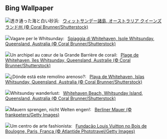 ## Bing Wallpaper
![](https://www.bing.com/th?id=OHR.WhitsundaySwirl_JA-JP7715335529_UHD.jpg&w=1000)透き通った海と白い砂浜:&nbsp;&ensp;[ウィットサンデー諸島, オーストラリア クイーンズランド州 (© Coral Brunner/Shutterstock)](https://www.bing.com/th?id=OHR.WhitsundaySwirl_JA-JP7715335529_UHD.jpg)
<br><br/>
![](https://www.bing.com/th?id=OHR.WhitsundaySwirl_IT-IT2012760745_UHD.jpg&w=1000)Vagare per le Whitsunday:&nbsp;&ensp;[Spiaggia di Whitehaven, Isole Whitsunday, Queensland, Australia (© Coral Brunner/Shutterstock)](https://www.bing.com/th?id=OHR.WhitsundaySwirl_IT-IT2012760745_UHD.jpg)
<br><br/>
![](https://www.bing.com/th?id=OHR.WhitsundaySwirl_FR-FR8218206764_UHD.jpg&w=1000)Un archipel au cœur de la Grande Barrière de corail:&nbsp;&ensp;[Plage de Whitehaven, îles Whitsunday, Queensland, Australie (© Coral Brunner/Shutterstock)](https://www.bing.com/th?id=OHR.WhitsundaySwirl_FR-FR8218206764_UHD.jpg)
<br><br/>
![](https://www.bing.com/th?id=OHR.WhitsundaySwirl_ES-ES1341074584_UHD.jpg&w=1000)¿Dónde está este remolino arenoso?:&nbsp;&ensp;[Playa de Whitehaven, Islas Whitsunday, Queensland, Australia (© Coral Brunner/Shutterstock)](https://www.bing.com/th?id=OHR.WhitsundaySwirl_ES-ES1341074584_UHD.jpg)
<br><br/>
![](https://www.bing.com/th?id=OHR.WhitsundaySwirl_EN-GB4919384667_UHD.jpg&w=1000)Whitsunday wanderlust:&nbsp;&ensp;[Whitehaven Beach, Whitsunday Island, Queensland, Australia (© Coral Brunner/Shutterstock)](https://www.bing.com/th?id=OHR.WhitsundaySwirl_EN-GB4919384667_UHD.jpg)
<br><br/>
![](https://www.bing.com/th?id=OHR.GermanFlagWall_DE-DE4359380085_UHD.jpg&w=1000)Mauern sprengen, nicht Welten engen!:&nbsp;&ensp;[Berliner Mauer (© frankpeters/Getty Images)](https://www.bing.com/th?id=OHR.GermanFlagWall_DE-DE4359380085_UHD.jpg)
<br><br/>
![](https://www.bing.com/th?id=OHR.VuittonFoundation_PT-BR8001158053_UHD.jpg&w=1000)Um centro de arte fashionista:&nbsp;&ensp;[Fundação Louis Vuitton no Bois de Boulogne, Paris, França (© Atlantide Phototravel/Getty Images)](https://www.bing.com/th?id=OHR.VuittonFoundation_PT-BR8001158053_UHD.jpg)
<br><br/>
